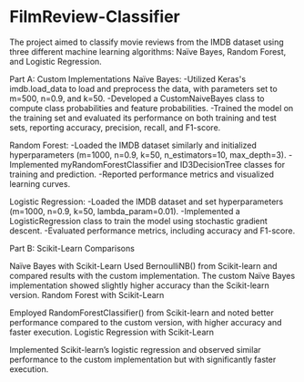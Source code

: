 # FilmReview-Classifier

The project aimed to classify movie reviews from the IMDB dataset using three different machine learning algorithms: Naïve Bayes, Random Forest, and Logistic Regression.


Part A: Custom Implementations
Naïve Bayes:
-Utilized Keras's imdb.load_data to load and preprocess the data, with parameters set to m=500, n=0.9, and k=50.
-Developed a CustomNaiveBayes class to compute class probabilities and feature probabilities.
-Trained the model on the training set and evaluated its performance on both training and test sets, reporting accuracy, precision, recall, and F1-score.

Random Forest:
-Loaded the IMDB dataset similarly and initialized hyperparameters (m=1000, n=0.9, k=50, n_estimators=10, max_depth=3).
-Implemented myRandomForestClassifier and ID3DecisionTree classes for training and prediction.
-Reported performance metrics and visualized learning curves.

Logistic Regression:
-Loaded the IMDB dataset and set hyperparameters (m=1000, n=0.9, k=50, lambda_param=0.01).
-Implemented a LogisticRegression class to train the model using stochastic gradient descent.
-Evaluated performance metrics, including accuracy and F1-score.

Part B: Scikit-Learn Comparisons

Naïve Bayes with Scikit-Learn
Used BernoulliNB() from Scikit-learn and compared results with the custom implementation.
The custom Naïve Bayes implementation showed slightly higher accuracy than the Scikit-learn version.
Random Forest with Scikit-Learn

Employed RandomForestClassifier() from Scikit-learn and noted better performance compared to the custom version, with higher accuracy and faster execution.
Logistic Regression with Scikit-Learn

Implemented Scikit-learn’s logistic regression and observed similar performance to the custom implementation but with significantly faster execution.
